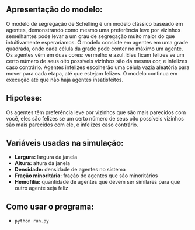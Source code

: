 ## Apresentação do modelo:
O modelo de segregação de Schelling é um modelo clássico baseado em agentes, demonstrando como mesmo uma preferência leve por vizinhos semelhantes pode levar a um grau de segregação muito maior do que intuitivamente esperaríamos. O modelo consiste em agentes em uma grade quadrada, onde cada célula da grade pode conter no máximo um agente. Os agentes vêm em duas cores: vermelho e azul. Eles ficam felizes se um certo número de seus oito possíveis vizinhos são da mesma cor, e infelizes caso contrário. Agentes infelizes escolherão uma célula vazia aleatória para mover para cada etapa, até que estejam felizes. O modelo continua em execução até que não haja agentes insatisfeitos.

## Hipotese:
Os agentes têm preferência leve por vizinhos que são mais parecidos com você, eles são felizes se um certo número de seus oito possíveis vizinhos são mais parecidos com ele, e infelizes caso contrário.

## Variáveis usadas na simulação:
* **Largura:** largura da janela
* **Altura:** altura da janela
* **Densidade:** densidade de agentes no sistema
* **Fração minoritária:** fração de agentes que são minoritários
* **Hemofilia:** quantidade de agentes que devem ser similares para que outro agente seja feliz

## Como usar o programa:
* ```python run.py```

